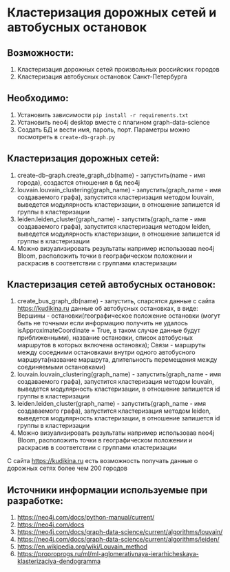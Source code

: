 # Кластеризация дорожных сетей и автобусных остановок 

## Возможности:
 1. Кластеризация дорожных сетей произвольных российских городов
 2. Кластеризация автобусных остановок Санкт-Петербурга

## Необходимо:
1. Установить зависимости `pip install -r requirements.txt`
2. Установить neo4j desktop вместе с плагином graph-data-science
3. Создать БД и вести имя, пароль, порт. Параметры можно посмотреть в `create-db-graph.py`


## Кластеризация дорожных сетей:
 1. create-db-graph.create_graph_db(name) - запустить(name - имя города), создастся отношения в бд neo4j
 2. louvain.louvain_clustering(graph_name) - запустить(graph_name - имя создаваемого графа), запустится кластеризация методом louvain,
   выведется модулярность кластеризации, в отношение запишется id группы в кластеризации
 3. leiden.leiden_cluster(graph_name) - запустить(graph_name - имя создаваемого графа), запустится кластеризация методом leiden,
   выведется модулярность кластеризации, в отношение запишется id группы в кластеризации
 4. Можно визуализировать результаты например использовав neo4j Bloom, расположить точки в географическом положении и раскрасив в соответствии с группами кластеризации

## Кластеризация сетей автобусных остановок:
 1. create_bus_graph_db(name) - запустить, спарсятся данные с сайта https://kudikina.ru данные об автобусных остановках, в виде: Вершины - остановки(географическое положение остановки (могут быть не точными если информацию получить не удалось isApproximateCoordinate = True, в таком случае данные будут приближенными),
  название остановки, список автобусных маршрутов в которых включена остановка); Связи - маршруты между соседними остановками внутри одного автобусного маршрута(название маршрута,
   длительность перемещения между соединяемыми остановками)
 2. louvain.louvain_clustering(graph_name) - запустить(graph_name - имя создаваемого графа), запустится кластеризация методом louvain,
   выведется модулярность кластеризации, в отношение запишется id группы в кластеризации
 3. leiden.leiden_cluster(graph_name) - запустить(graph_name - имя создаваемого графа), запустится кластеризация методом leiden,
   выведется модулярность кластеризации, в отношение запишется id группы в кластеризации
 4. Можно визуализировать результаты например использовав neo4j Bloom, расположить точки в географическом положении и раскрасив в соответствии с группами кластеризации

С сайта https://kudikina.ru есть возможность получать данные о дорожных сетях более чем 200 городов

## Источники информации используемые при разработке:
 1. https://neo4j.com/docs/python-manual/current/
 2. https://neo4j.com/docs
 3. https://neo4j.com/docs/graph-data-science/current/algorithms/louvain/
 4. https://neo4j.com/docs/graph-data-science/current/algorithms/leiden/
 5. https://en.wikipedia.org/wiki/Louvain_method
 6. https://proproprogs.ru/ml/ml-aglomerativnaya-ierarhicheskaya-klasterizaciya-dendogramma
